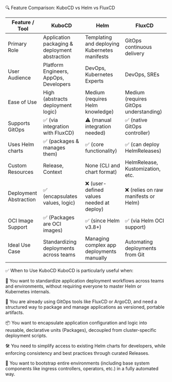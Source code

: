 🔍 Feature Comparison: KuboCD vs Helm vs FluxCD

| Feature / Tool	| KuboCD           | Helm | FluxCD                       |
| --- |------------------| --- |------------------------------|
| Primary Role | Application packaging & deployment abstraction | Templating and deploying Kubernetes manifests | GitOps continuous delivery   |
| User Audience | Platform Engineers, AppOps, Developers | DevOps, Kubernetes Experts | DevOps, SREs | 
| Ease of Use | High (abstracts deployment logic) | Medium (requires Helm knowledge) | Medium (requires GitOps understanding) |
| Supports GitOps | ✅ (via integration with FluxCD) | ⚠️ (manual integration needed) | ✅ (native GitOps controller) |
| Uses Helm charts | ✅ (packages & manages them) | ✅ (core functionality) | ✅ (can deploy HelmReleases) |
| Custom Resources | Release, Context | None (CLI and chart format) | HelmRelease, Kustomization, etc. |
| Deployment Abstraction | ✅ (encapsulates values, logic) | ❌ (user-defined values needed at deploy) | ❌ (relies on raw manifests or Helm) |
| OCI Image Support | ✅ (Packages are OCI images) | ✅ (since Helm v3.8+) | ✅ (via Helm OCI support) |
| Ideal Use Case | Standardizing deployments across teams | Managing complex app deployments manually | Automating deployments from Git |


✅ When to Use KuboCD
KuboCD is particularly useful when:

🔁 You want to standardize application deployment workflows across teams and environments, without requiring everyone to master Helm or Kubernetes internals.

🧩 You are already using GitOps tools like FluxCD or ArgoCD, and need a structured way to package and manage applications as versioned, portable artifacts.

📦 You want to encapsulate application configuration and logic into reusable, declarative units (Packages), decoupled from cluster-specific deployment scripts.

🛠️ You need to simplify access to existing Helm charts for developers, while enforcing consistency and best practices through curated Releases.

🚀 You want to bootstrap entire environments (including base system components like ingress controllers, operators, etc.) in a fully automated way.

